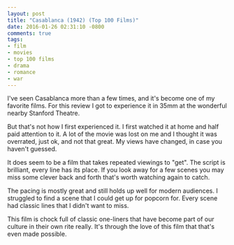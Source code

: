```yaml
---
layout: post
title: "Casablanca (1942) (Top 100 Films)"
date: 2016-01-26 02:31:10 -0800
comments: true
tags:
- film
- movies
- top 100 films
- drama
- romance
- war
---
```


I've seen Casablanca more than a few times, and it's become one of my favorite films.  For this review I got to experience it in 35mm at the wonderful nearby Stanford Theatre.

But that's not how I first experienced it.  I first watched it at home and half paid attention to it.  A lot of the movie was lost on me and I thought it was overrated, just ok, and not that great.  My views have changed, in case you haven't guessed.

It does seem to be a film that takes repeated viewings to "get".  The script is brilliant, every line has its place.  If you look away for a few scenes you may miss some clever back and forth that's worth watching again to catch.

The pacing is mostly great and still holds up well for modern audiences.  I struggled to find a scene that I could get up for popcorn for.  Every scene had classic lines that I didn't want to miss.

This film is chock full of classic one-liners that have become part of our culture in their own rite really.  It's through the love of this film that that's even made possible.